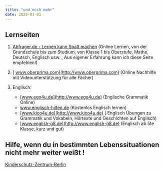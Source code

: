 ```yaml
---
title: "und noch mehr"
date: 2022-01-01
---
```


## Lernseiten

1. [ Abfrager.de - Lernen kann Spaß machen](http://www.abfrager.de/) (Online Lernen, von der Grundschule bis zum Studium, von Klasse 1 bis  Oberstufe, Mathe, Deutsch, Englisch usw. , Aus eigener Erfahrung kann  ich diese Seite empfehlen!)

2. [ www.oberprima.com](http://www.oberprima.com) (Online Nachhilfe mit Videounterstützung für alle Fächer)

3. Englisch:
   - [www.ego4u.de](http://www.ego4u.de) (Englische Grammatik Online)
   - www.englisch-hilfen.de (Kostenlos Englisch lernen)
   - [www.kico4u.de](http://www.kico4u.de) ( Englisch Übungen zu Grammatik und Vokabeln, Hörtexte und Geschichten auf Englisch)
   - [www.english-g8.de](http://www.english-g8.de) (Englisch ab 5te Klasse, kurz und gut)



## Hilfe, wenn du in bestimmten Lebenssituationen nicht mehr weiter weißt !

[Kinderschutz-Zentrum-Berlin](http://www.kinderschutz-zentrum-berlin.de/telefonberatung.php)

 